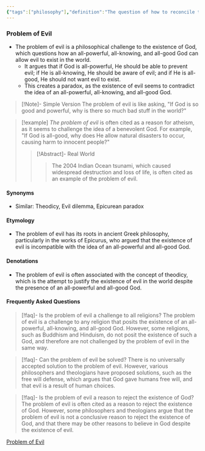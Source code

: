 ```yaml
---
{"tags":["philosophy"],"definition":"The question of how to reconcile the existence of evil in the world with the idea of an all-powerful, all-knowing, and all-good God.","publish":true,"PassFrontmatter":true}
---
```


### Problem of Evil
- The problem of evil is a philosophical challenge to the existence of God, which questions how an all-powerful, all-knowing, and all-good God can allow evil to exist in the world.
  - It argues that if God is all-powerful, He should be able to prevent evil; if He is all-knowing, He should be aware of evil; and if He is all-good, He should not want evil to exist.
  - This creates a paradox, as the existence of evil seems to contradict the idea of an all-powerful, all-knowing, and all-good God.

> [!Note]- Simple Version
> The problem of evil is like asking, "If God is so good and powerful, why is there so much bad stuff in the world?"

> [!example]
> *The problem of evil* is often cited as a reason for atheism, as it seems to challenge the idea of a benevolent God. For example, "If God is all-good, why does He allow natural disasters to occur, causing harm to innocent people?"
> > [!Abstract]- Real World
> > > The 2004 Indian Ocean tsunami, which caused widespread destruction and loss of life, is often cited as an example of the problem of evil.

#### **Synonyms**
- Similar: Theodicy, Evil dilemma, Epicurean paradox

#### **Etymology**
- The problem of evil has its roots in ancient Greek philosophy, particularly in the works of Epicurus, who argued that the existence of evil is incompatible with the idea of an all-powerful and all-good God.

#### **Denotations**
- The problem of evil is often associated with the concept of theodicy, which is the attempt to justify the existence of evil in the world despite the presence of an all-powerful and all-good God.

#### Frequently Asked Questions

> [!faq]- Is the problem of evil a challenge to all religions?
> The problem of evil is a challenge to any religion that posits the existence of an all-powerful, all-knowing, and all-good God. However, some religions, such as Buddhism and Hinduism, do not posit the existence of such a God, and therefore are not challenged by the problem of evil in the same way.

> [!faq]- Can the problem of evil be solved?
> There is no universally accepted solution to the problem of evil. However, various philosophers and theologians have proposed solutions, such as the free will defense, which argues that God gave humans free will, and that evil is a result of human choices.

> [!faq]- Is the problem of evil a reason to reject the existence of God?
> The problem of evil is often cited as a reason to reject the existence of God. However, some philosophers and theologians argue that the problem of evil is not a conclusive reason to reject the existence of God, and that there may be other reasons to believe in God despite the existence of evil.

[Problem of Evil](https://en.wikipedia.org/wiki/Problem_of_evil)